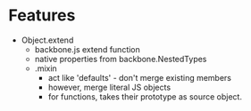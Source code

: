 Features
===========

- Object.extend
    - backbone.js extend function
    - native properties from backbone.NestedTypes
    - .mixin
        - act like 'defaults' - don't merge existing members
        - however, merge literal JS objects
        - for functions, takes their prototype as source object.
